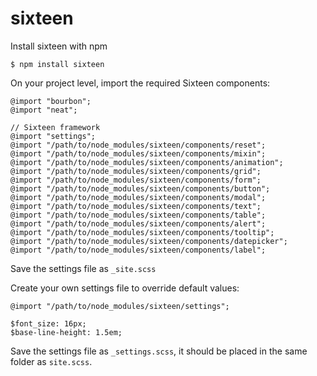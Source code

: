 # sixteen

Install sixteen with npm

    $ npm install sixteen

On your project level, import the required Sixteen components:

    @import "bourbon";
    @import "neat";

    // Sixteen framework
    @import "settings";
    @import "/path/to/node_modules/sixteen/components/reset";
    @import "/path/to/node_modules/sixteen/components/mixin";
    @import "/path/to/node_modules/sixteen/components/animation";
    @import "/path/to/node_modules/sixteen/components/grid";
    @import "/path/to/node_modules/sixteen/components/form";
    @import "/path/to/node_modules/sixteen/components/button";
    @import "/path/to/node_modules/sixteen/components/modal";
    @import "/path/to/node_modules/sixteen/components/text";
    @import "/path/to/node_modules/sixteen/components/table";
    @import "/path/to/node_modules/sixteen/components/alert";
    @import "/path/to/node_modules/sixteen/components/tooltip";
    @import "/path/to/node_modules/sixteen/components/datepicker";
    @import "/path/to/node_modules/sixteen/components/label";

Save the settings file as `_site.scss`

Create your own settings file to override default values:

    @import "/path/to/node_modules/sixteen/settings";

    $font_size: 16px;
    $base-line-height: 1.5em;

Save the settings file as `_settings.scss`, it should be placed in the same
folder as `site.scss`.
